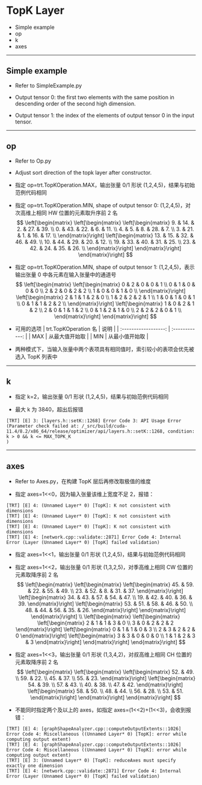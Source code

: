 # TopK Layer

+ Simple example
+ op
+ k
+ axes

---

## Simple example

+ Refer to SimpleExample.py
+ Output tensor 0: the first two elements with the same position in descending order of the second high dimension.

+ Output tensor 1: the index of the elements of output tensor 0 in the input tensor.

---

## op

+ Refer to Op.py
+ Adjust sort direction of the topk layer after constructor.

+ 指定 op=trt.TopKOperation.MAX，输出张量 0/1 形状 (1,2,4,5)，结果与初始范例代码相同

+ 指定 op=trt.TopKOperation.MIN, shape of output tensor 0: (1,2,4,5)，对次高维上相同 HW 位置的元素取升序前 2 名
$$
\left[\begin{matrix}
    \left[\begin{matrix}
        \left[\begin{matrix}
             9. & 14. &  2. & 27. & 39. \\
             0. & 43. & 22. &  6. & 11. \\
             4. &  5. &  8. & 28. &  7. \\
             3. & 21. &  1. & 16. & 17. \\
        \end{matrix}\right]
        \left[\begin{matrix}
            13. & 15. & 32. & 46. & 49. \\
            10. & 44. & 29. & 20. & 12. \\
            19. & 33. & 40. & 31. & 25. \\
            23. & 42. & 24. & 35. & 26. \\
        \end{matrix}\right]
    \end{matrix}\right]
\end{matrix}\right]
$$

+ 指定 op=trt.TopKOperation.MIN, shape of output tensor 1: (1,2,4,5)，表示输出张量 0 中各元素在输入张量中的通道号
$$
\left[\begin{matrix}
    \left[\begin{matrix}
        0 & 2 & 0 & 0 & 1 \\
        0 & 1 & 0 & 0 & 0 \\
        2 & 2 & 0 & 2 & 2 \\
        1 & 0 & 0 & 1 & 0 \\
    \end{matrix}\right]
    \left[\begin{matrix}
        2 & 1 & 1 & 2 & 0 \\
        1 & 2 & 2 & 2 & 1 \\
        1 & 0 & 1 & 0 & 1 \\
        0 & 1 & 1 & 2 & 2 \\
    \end{matrix}\right]
    \left[\begin{matrix}
        1 & 0 & 2 & 1 & 2 \\
        2 & 0 & 1 & 1 & 2 \\
        0 & 1 & 2 & 1 & 0 \\
        2 & 2 & 2 & 0 & 1 \\
    \end{matrix}\right]
\end{matrix}\right]
$$

+ 可用的选项
| trt.TopKOperation 名 |      说明      |
| :------------------: | :------------: |
|         MAX          | 从最大值开始取 |
|         MIN          | 从最小值开始取 |

+ 两种模式下，当输入张量中两个表项具有相同值时，索引较小的表项会优先被选入 TopK 列表中

---

## k
+ 指定 k=2，输出张量 0/1 形状 (1,2,4,5)，结果与初始范例代码相同

+ 最大 k 为 3840，超出后报错
```shell
[TRT] [E] 3: [layers.h::setK::1268] Error Code 3: API Usage Error (Parameter check failed at: /_src/build/cuda-11.4/8.2/x86_64/release/optimizer/api/layers.h::setK::1268, condition: k > 0 && k <= MAX_TOPK_K
)
```

---

## axes
+ Refer to Axes.py，在构建 TopK 层后再修改取极值的维度

+ 指定 axes=1<<0，因为输入张量该维上宽度不足 2，报错：
```
[TRT] [E] 4: (Unnamed Layer* 0) [TopK]: K not consistent with dimensions
[TRT] [E] 4: (Unnamed Layer* 0) [TopK]: K not consistent with dimensions
[TRT] [E] 4: (Unnamed Layer* 0) [TopK]: K not consistent with dimensions
[TRT] [E] 4: [network.cpp::validate::2871] Error Code 4: Internal Error (Layer (Unnamed Layer* 0) [TopK] failed validation)
```

+ 指定 axes=1<<1，输出张量 0/1 形状 (1,2,4,5)，结果与初始范例代码相同

+ 指定 axes=1<<2，输出张量 0/1 形状 (1,3,2,5)，对季高维上相同 CW 位置的元素取降序前 2 名
$$
\left[\begin{matrix}
    \left[\begin{matrix}
        \left[\begin{matrix}
            45. & 59. & 22. & 55. & 49. \\
            23. & 52. &  8. & 31. & 37.
        \end{matrix}\right]
        \left[\begin{matrix}
            34. & 43. & 57. & 54. & 47. \\
            19. & 42. & 40. & 36. & 39.
        \end{matrix}\right]
        \left[\begin{matrix}
            53. & 51. & 58. & 46. & 50. \\
            48. & 44. & 56. & 35. & 26.
        \end{matrix}\right]
    \end{matrix}\right]
\end{matrix}\right]
\\
\left[\begin{matrix}
    \left[\begin{matrix}
        \left[\begin{matrix}
            2 & 1 & 1 & 3 & 0 \\
            3 & 0 & 2 & 2 & 2
        \end{matrix}\right]
        \left[\begin{matrix}
            0 & 1 & 1 & 0 & 3 \\
            2 & 3 & 2 & 2 & 0
        \end{matrix}\right]
        \left[\begin{matrix}
            3 & 3 & 0 & 0 & 0 \\
            1 & 1 & 2 & 3 & 3
        \end{matrix}\right]
    \end{matrix}\right]
\end{matrix}\right]
$$

+ 指定 axes=1<<3，输出张量 0/1 形状 (1,3,4,2)，对叔高维上相同 CH 位置的元素取降序前 2 名
$$
\left[\begin{matrix}
    \left[\begin{matrix}
        \left[\begin{matrix}
            52. & 49. \\
            59. & 22. \\
            45. & 37. \\
            55. & 23.
        \end{matrix}\right]
        \left[\begin{matrix}
            54. & 39. \\
            57. & 43. \\
            40. & 38. \\
            47. & 42.
        \end{matrix}\right]
        \left[\begin{matrix}
            58. & 50. \\
            48. & 44. \\
            56. & 28. \\
            53. & 51.
        \end{matrix}\right]
    \end{matrix}\right]
\end{matrix}\right]
$$

+ 不能同时指定两个及以上的 axes，如指定 axes=(1<<2)+(1<<3)，会收到报错：
```shell
[TRT] [E] 4: [graphShapeAnalyzer.cpp::computeOutputExtents::1026] Error Code 4: Miscellaneous ((Unnamed Layer* 0) [TopK]: error while computing output extent)
[TRT] [E] 4: [graphShapeAnalyzer.cpp::computeOutputExtents::1026] Error Code 4: Miscellaneous ((Unnamed Layer* 0) [TopK]: error while computing output extent)
[TRT] [E] 3: (Unnamed Layer* 0) [TopK]: reduceAxes must specify exactly one dimension
[TRT] [E] 4: [network.cpp::validate::2871] Error Code 4: Internal Error (Layer (Unnamed Layer* 0) [TopK] failed validation)
```
